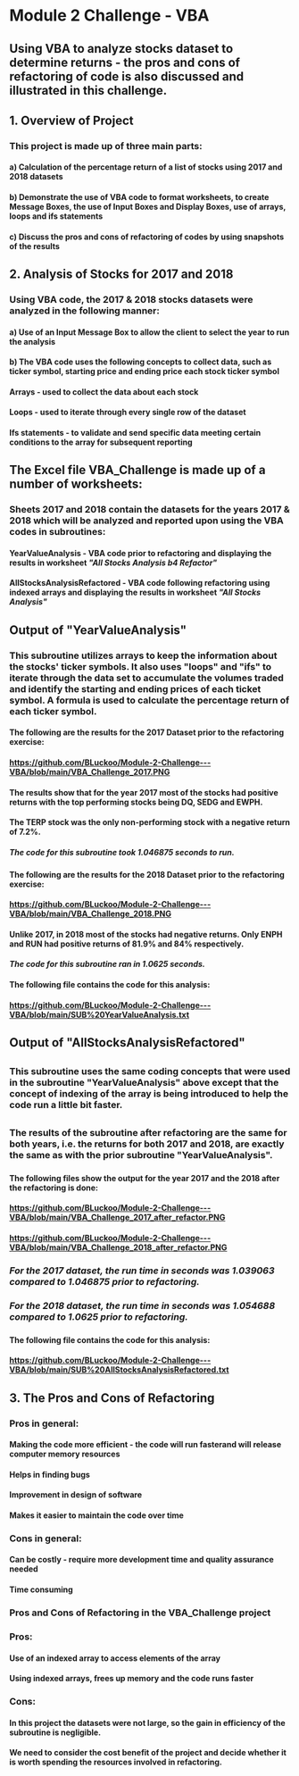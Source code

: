 # **Module 2 Challenge - VBA**
## Using VBA to analyze stocks dataset to determine returns  - the pros and cons of refactoring of code is also discussed and illustrated in this challenge.

## **1. Overview of Project**
### This project is made up of three main parts:
####    a) Calculation of the percentage return of a list of stocks using 2017 and 2018 datasets
####    b) Demonstrate the use of VBA code to format worksheets, to create Message Boxes, the use of Input Boxes and Display Boxes, use of arrays, loops and ifs statements 
####    c) Discuss the pros and cons of refactoring of codes by using snapshots of the results
###
## **2. Analysis of Stocks for 2017 and 2018**
###    
###     Using VBA code, the 2017 & 2018 stocks datasets were analyzed in the following manner:
####     a) Use of an Input Message Box to allow the client to select the year to run the analysis 
####     b) The VBA code uses the following concepts to collect data, such as ticker symbol, starting price and ending price each stock ticker symbol 
####            Arrays - used to collect the data about each stock
####            Loops - used to iterate through every single row of the dataset 
####            Ifs statements - to validate and send specific data meeting certain conditions to the array for subsequent reporting
####
##
## **The Excel file VBA_Challenge is made up of a number of worksheets:**
###
###  Sheets 2017 and 2018 contain the datasets for the years 2017 & 2018 which will be analyzed and reported upon using the VBA codes in subroutines:
#### **YearValueAnalysis** - VBA code prior to refactoring and displaying the results in worksheet *"All Stocks Analysis b4 Refactor"*
#### **AllStocksAnalysisRefactored** - VBA code following refactoring using indexed arrays and displaying the results in worksheet *"All Stocks Analysis"*
##
##
## **Output of "YearValueAnalysis"**
### This subroutine utilizes arrays to keep the information about the stocks' ticker symbols. It also uses "loops" and "ifs" to iterate through the data set to accumulate the volumes traded and identify the starting and ending prices of each ticket symbol. A formula is used to calculate the percentage return of each ticker symbol.
####
#### The following are the results for the 2017 Dataset prior to the refactoring exercise: 
#### https://github.com/BLuckoo/Module-2-Challenge---VBA/blob/main/VBA_Challenge_2017.PNG
####
####     The results show that for the year 2017 most of the stocks had positive returns with the top performing stocks being DQ, SEDG and EWPH. 
####     The TERP stock was the only non-performing stock with a negative return of 7.2%.
####
#### ***The code for this subroutine took 1.046875 seconds to run.*** 
### 
####  The following are the results for the 2018 Dataset prior to the refactoring exercise: 
####  https://github.com/BLuckoo/Module-2-Challenge---VBA/blob/main/VBA_Challenge_2018.PNG
####      Unlike 2017, in 2018 most of the stocks had negative returns. Only ENPH and RUN had positive returns of 81.9% and 84% respectively.
####
#### ***The code for this subroutine ran in 1.0625 seconds.***
####
####    The following file contains the code for this analysis: 
####    https://github.com/BLuckoo/Module-2-Challenge---VBA/blob/main/SUB%20YearValueAnalysis.txt
###
##
## **Output of "AllStocksAnalysisRefactored"**
##
###    This subroutine uses the same coding concepts that were used in the subroutine "YearValueAnalysis" above except that the concept of indexing of the array is being introduced to help the code run a little bit faster.
##
### The results of the subroutine after refactoring are the same for both years, i.e. the returns for both 2017 and 2018, are exactly the same as with the prior subroutine "YearValueAnalysis". 
###  
####    The following files show the output for the year 2017 and the 2018 after the refactoring is done:
####    https://github.com/BLuckoo/Module-2-Challenge---VBA/blob/main/VBA_Challenge_2017_after_refactor.PNG
####    https://github.com/BLuckoo/Module-2-Challenge---VBA/blob/main/VBA_Challenge_2018_after_refactor.PNG
###
### *For the 2017 dataset, the run time in seconds was 1.039063 compared to 1.046875 prior to refactoring.*
###
### *For the 2018 dataset, the run time in seconds was 1.054688 compared to 1.0625 prior to refactoring.*
###
####    The following file contains the code for this analysis: 
####    https://github.com/BLuckoo/Module-2-Challenge---VBA/blob/main/SUB%20AllStocksAnalysisRefactored.txt
###
###
##
##  **3. The Pros and Cons of Refactoring**
### 
### Pros in general: 
####        Making the code more efficient - the code will run fasterand will release computer memory resources
####        Helps in finding bugs
####        Improvement in design of software
####        Makes it easier to maintain the code over time
###
### Cons in general:
####        Can be costly - require more development time and quality assurance needed
####        Time consuming
####        
###
### **Pros and Cons of Refactoring in the VBA_Challenge project**
###
### Pros:
####         Use of an indexed array to access elements of the array 
####         Using indexed arrays, frees up memory and the code runs faster
####         
### Cons: 
####         In this project the datasets were not large, so the gain in efficiency of the subroutine is negligible.
####         We need to consider the cost benefit of the project and decide whether it is worth spending the resources involved in refactoring.









